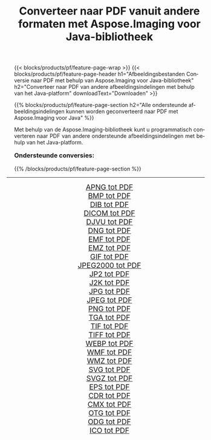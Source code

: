 ﻿---
title: Converteer naar PDF vanuit andere formaten met Aspose.Imaging voor Java-bibliotheek 
weight: 3920
url: /nl/java/conversion/to/pdf/ 
lang: nl
langdirlevel: 2
locales: zh-hans,ja,it,ru,de,es,fr,nl,id,lt,pl,pt,vi,tr,ko,zh-hant,ar,hi,th,sv,cs,uk,he
description: Met Aspose.Imaging kunt u met Java converteren naar PDF vanuit andere formaten
---

{{< blocks/products/pf/feature-page-wrap >}}
{{< blocks/products/pf/feature-page-header h1="Afbeeldingsbestanden Conversie naar PDF met behulp van Aspose.Imaging voor Java-bibliotheek" h2="Converteer naar PDF van andere afbeeldingsindelingen met behulp van het Java-platform" downloadText="Downloaden" >}}


{{% blocks/products/pf/feature-page-section  h2="Alle ondersteunde afbeeldingsindelingen kunnen worden geconverteerd naar PDF met Aspose.Imaging voor Java" %}}
<p align=justify>Met behulp van de Aspose.Imaging-bibliotheek kunt u programmatisch converteren naar PDF van andere ondersteunde afbeeldingsindelingen met behulp van het Java-platform.</p>
<h3 style="margin-top:16px;">
Ondersteunde conversies:
</h3>
{{% /blocks/products/pf/feature-page-section %}}
<div class="container-fluid productfamilypage bg-gray">
    <div class="convertypes bg-gray agp-content section">
        <div class="container">
		<hr style="margin-left:-20px;"/>
		<div class="row other-converters" style="gap: 10px;font-size: 19px;text-align:center;">
		    <div class='col-md-3 other-converter remove-lp remove-rp'><a href="/imaging/nl/java/conversion/apng-to-pdf/" style="padding:15px;">APNG tot PDF</a></div>
<div class='col-md-3 other-converter remove-lp remove-rp'><a href="/imaging/nl/java/conversion/bmp-to-pdf/" style="padding:15px;">BMP tot PDF</a></div>
<div class='col-md-3 other-converter remove-lp remove-rp'><a href="/imaging/nl/java/conversion/dib-to-pdf/" style="padding:15px;">DIB tot PDF</a></div>
<div class='col-md-3 other-converter remove-lp remove-rp'><a href="/imaging/nl/java/conversion/dicom-to-pdf/" style="padding:15px;">DICOM tot PDF</a></div>
<div class='col-md-3 other-converter remove-lp remove-rp'><a href="/imaging/nl/java/conversion/djvu-to-pdf/" style="padding:15px;">DJVU tot PDF</a></div>
<div class='col-md-3 other-converter remove-lp remove-rp'><a href="/imaging/nl/java/conversion/dng-to-pdf/" style="padding:15px;">DNG tot PDF</a></div>
<div class='col-md-3 other-converter remove-lp remove-rp'><a href="/imaging/nl/java/conversion/emf-to-pdf/" style="padding:15px;">EMF tot PDF</a></div>
<div class='col-md-3 other-converter remove-lp remove-rp'><a href="/imaging/nl/java/conversion/emz-to-pdf/" style="padding:15px;">EMZ tot PDF</a></div>
<div class='col-md-3 other-converter remove-lp remove-rp'><a href="/imaging/nl/java/conversion/gif-to-pdf/" style="padding:15px;">GIF tot PDF</a></div>
<div class='col-md-3 other-converter remove-lp remove-rp'><a href="/imaging/nl/java/conversion/jpeg2000-to-pdf/" style="padding:15px;">JPEG2000 tot PDF</a></div>
<div class='col-md-3 other-converter remove-lp remove-rp'><a href="/imaging/nl/java/conversion/jp2-to-pdf/" style="padding:15px;">JP2 tot PDF</a></div>
<div class='col-md-3 other-converter remove-lp remove-rp'><a href="/imaging/nl/java/conversion/j2k-to-pdf/" style="padding:15px;">J2K tot PDF</a></div>
<div class='col-md-3 other-converter remove-lp remove-rp'><a href="/imaging/nl/java/conversion/jpg-to-pdf/" style="padding:15px;">JPG tot PDF</a></div>
<div class='col-md-3 other-converter remove-lp remove-rp'><a href="/imaging/nl/java/conversion/jpeg-to-pdf/" style="padding:15px;">JPEG tot PDF</a></div>
<div class='col-md-3 other-converter remove-lp remove-rp'><a href="/imaging/nl/java/conversion/png-to-pdf/" style="padding:15px;">PNG tot PDF</a></div>
<div class='col-md-3 other-converter remove-lp remove-rp'><a href="/imaging/nl/java/conversion/tga-to-pdf/" style="padding:15px;">TGA tot PDF</a></div>
<div class='col-md-3 other-converter remove-lp remove-rp'><a href="/imaging/nl/java/conversion/tif-to-pdf/" style="padding:15px;">TIF tot PDF</a></div>
<div class='col-md-3 other-converter remove-lp remove-rp'><a href="/imaging/nl/java/conversion/tiff-to-pdf/" style="padding:15px;">TIFF tot PDF</a></div>
<div class='col-md-3 other-converter remove-lp remove-rp'><a href="/imaging/nl/java/conversion/webp-to-pdf/" style="padding:15px;">WEBP tot PDF</a></div>
<div class='col-md-3 other-converter remove-lp remove-rp'><a href="/imaging/nl/java/conversion/wmf-to-pdf/" style="padding:15px;">WMF tot PDF</a></div>
<div class='col-md-3 other-converter remove-lp remove-rp'><a href="/imaging/nl/java/conversion/wmz-to-pdf/" style="padding:15px;">WMZ tot PDF</a></div>
<div class='col-md-3 other-converter remove-lp remove-rp'><a href="/imaging/nl/java/conversion/svg-to-pdf/" style="padding:15px;">SVG tot PDF</a></div>
<div class='col-md-3 other-converter remove-lp remove-rp'><a href="/imaging/nl/java/conversion/svgz-to-pdf/" style="padding:15px;">SVGZ tot PDF</a></div>
<div class='col-md-3 other-converter remove-lp remove-rp'><a href="/imaging/nl/java/conversion/eps-to-pdf/" style="padding:15px;">EPS tot PDF</a></div>
<div class='col-md-3 other-converter remove-lp remove-rp'><a href="/imaging/nl/java/conversion/cdr-to-pdf/" style="padding:15px;">CDR tot PDF</a></div>
<div class='col-md-3 other-converter remove-lp remove-rp'><a href="/imaging/nl/java/conversion/cmx-to-pdf/" style="padding:15px;">CMX tot PDF</a></div>
<div class='col-md-3 other-converter remove-lp remove-rp'><a href="/imaging/nl/java/conversion/otg-to-pdf/" style="padding:15px;">OTG tot PDF</a></div>
<div class='col-md-3 other-converter remove-lp remove-rp'><a href="/imaging/nl/java/conversion/odg-to-pdf/" style="padding:15px;">ODG tot PDF</a></div>
<div class='col-md-3 other-converter remove-lp remove-rp'><a href="/imaging/nl/java/conversion/ico-to-pdf/" style="padding:15px;">ICO tot PDF</a></div>
                </div>
        </div>
    </div>
</div>
<br/>

